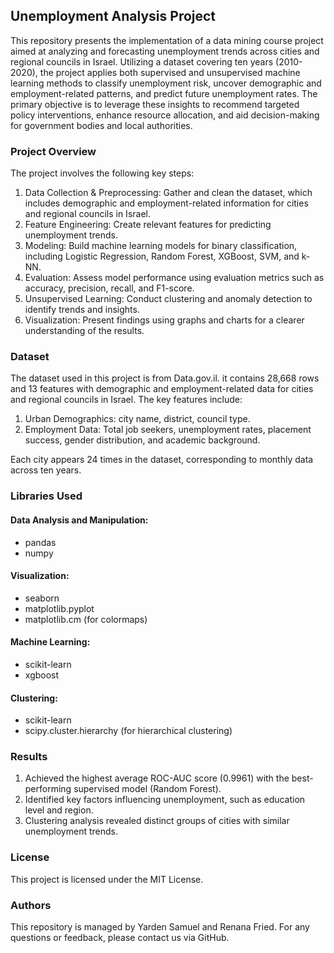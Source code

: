 ## Unemployment Analysis Project
This repository presents the implementation of a data mining course project aimed at analyzing and forecasting unemployment trends across cities and regional councils in Israel. Utilizing a dataset covering ten years (2010-2020), the project applies both supervised and unsupervised machine learning methods to classify unemployment risk, uncover demographic and employment-related patterns, and predict future unemployment rates. The primary objective is to leverage these insights to recommend targeted policy interventions, enhance resource allocation, and aid decision-making for government bodies and local authorities.

### Project Overview
The project involves the following key steps:

1. Data Collection & Preprocessing: Gather and clean the dataset, which includes demographic and employment-related information for cities and regional councils in Israel.
2. Feature Engineering: Create relevant features for predicting unemployment trends.
3. Modeling: Build machine learning models for binary classification, including Logistic Regression, Random Forest, XGBoost, SVM, and k-NN.
4. Evaluation: Assess model performance using evaluation metrics such as accuracy, precision, recall, and F1-score.
5. Unsupervised Learning: Conduct clustering and anomaly detection to identify trends and insights.
6. Visualization: Present findings using graphs and charts for a clearer understanding of the results.

### Dataset
The dataset used in this project is from Data.gov.il. it contains 28,668 rows and 13 features with demographic and employment-related data for cities and regional councils in Israel. The key features include:

1. Urban Demographics: city name, district, council type.
2. Employment Data: Total job seekers, unemployment rates, placement success, gender distribution, and academic background.

Each city appears 24 times in the dataset, corresponding to monthly data across ten years.

### Libraries Used
#### Data Analysis and Manipulation:
* pandas
* numpy
#### Visualization:
* seaborn
* matplotlib.pyplot
* matplotlib.cm (for colormaps)
#### Machine Learning:
* scikit-learn
* xgboost
#### Clustering:
* scikit-learn
* scipy.cluster.hierarchy (for hierarchical clustering)

### Results
1. Achieved the highest average ROC-AUC score (0.9961) with the best-performing supervised model (Random Forest).
2. Identified key factors influencing unemployment, such as education level and region.
3. Clustering analysis revealed distinct groups of cities with similar unemployment trends.

### License
This project is licensed under the MIT License.

### Authors
This repository is managed by Yarden Samuel and Renana Fried. For any questions or feedback, please contact us via GitHub.

